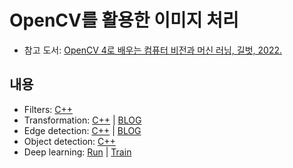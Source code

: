 # OpenCV를 활용한 이미지 처리

- 참고 도서: [OpenCV 4로 배우는 컴퓨터 비전과 머신 러닝, 길벗, 2022.](https://sunkyoo.github.io/opencv4cvml/)

## 내용

- Filters: [C++](/OpencvCpp/src/basic/filter.cpp)
- Transformation: [C++](/OpencvCpp/src/geometry/transform.cpp) | [BLOG](https://denev6.github.io/study/2025/01/03/transformation.html)
- Edge detection: [C++](/OpencvCpp/src/geometry/edge.cpp) | [BLOG](https://denev6.github.io/study/2025/01/06/edge-detection.html)
- Object detection: [C++](/OpencvCpp/src/geometry/detection.cpp)
- Deep learning: [Run](/OpencvCpp/src/machine-learning/cnn_mnist.cpp) | [Train](/OpencvCpp/src/machine-learning/cnn_onnx.ipynb)
